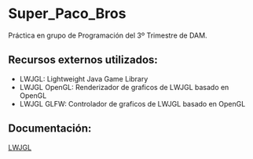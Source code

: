 # Super_Paco_Bros
Práctica en grupo de Programación del 3º Trimestre de DAM.

## Recursos externos utilizados:
- LWJGL: Lightweight Java Game Library
- LWJGL OpenGL: Renderizador de graficos de LWJGL basado en OpenGL
- LWJGL GLFW: Controlador de graficos de LWJGL basado en OpenGL

## Documentación:
[LWJGL](https://javadoc.lwjgl.org")
